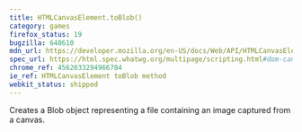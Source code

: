 ```yaml
---
title: HTMLCanvasElement.toBlob()
category: games
firefox_status: 19
bugzilla: 648610
mdn_url: https://developer.mozilla.org/en-US/docs/Web/API/HTMLCanvasElement/toBlob
spec_url: https://html.spec.whatwg.org/multipage/scripting.html#dom-canvas-toblob
chrome_ref: 4562033294966784
ie_ref: HTMLCanvasElement toBlob method
webkit_status: shipped
---
```


Creates a Blob object representing a file containing an image captured from a canvas.
